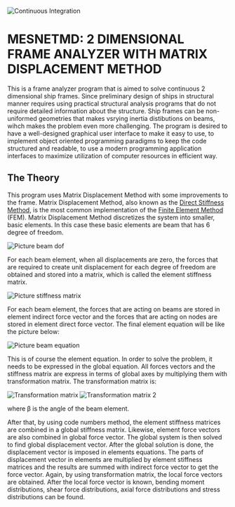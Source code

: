 ![Continuous Integration](https://github.com/Mesh-Engineering-Software-Co/FemBeamAnalzer/workflows/MD_CI/badge.svg)

# MESNETMD: 2 DIMENSIONAL FRAME ANALYZER WITH MATRIX DISPLACEMENT METHOD #

This is a frame analyzer program that is aimed to solve continuous 2 dimensional ship frames. Since preliminary design of ships in structural manner requires using practical structural analysis programs that do not require detailed information about the structure. Ship frames can be non-uniformed geometries that makes vsrying inertia distibutions on beams, wihch makes the problem even more challenging. The program is desired to have a well-designed graphical user interface to make it easy to use, to implement object oriented programming paradigms to keep the code structured and readable, to use a modern programming application interfaces to maximize utilization of computer resources in efficient way.

## The Theory #

This program uses Matrix Displacement Method with some improvements to the frame. Matrix Displacement Method, also known as the [Direct Stiffness Method](https://en.wikipedia.org/wiki/Direct_stiffness_method), is the most common implementation of the [Finite Element Method](https://en.wikipedia.org/wiki/Finite_element_method) (FEM). Matrix Displacement Method discretizes the system into smaller, basic elements. In this case these basic elements are beam that has 6 degree of freedom.

![Picture beam dof](https://bitbucket.org/repo/dao7ay9/images/2588484908-res1.png)

For each beam element, when all displacements are zero, the forces that are required to create unit displacement for each degree of freedom are obtained and stored into a matrix, which is called the element stiffness matrix.

![Picture stiffness matrix](https://bitbucket.org/repo/dao7ay9/images/1717799172-Screen%20Shot%2004-22-20%20at%2002.50%20PM.PNG)

For each beam element, the forces that are acting on beams are stored in element indirect force vector and the forces that are acting on nodes are stored in element direct force vector. The final element equation will be like the picture below:

![Picture beam equation](https://bitbucket.org/repo/dao7ay9/images/3273377571-Screen%20Shot%2004-22-20%20at%2003.04%20PM.PNG)

This is of course the element equation. In order to solve the problem, it needs to be expressed in the global equation. All forces vectors and the stiffness matrix are express in terms of global axes by multiplying them with transformation matrix. The transformation matrix is:

![Transformation matrix](https://bitbucket.org/repo/dao7ay9/images/4113690622-Screen%20Shot%2004-22-20%20at%2003.24%20PM.PNG)   ![Transformation matrix 2](https://bitbucket.org/repo/dao7ay9/images/2849042738-Screen%20Shot%2004-22-20%20at%2003.21%20PM%20001.PNG)  

where β is the angle of the beam element. 

After that, by using code numbers method, the element stiffness matrices are combined in a global stiffness matrix. Likewise, element force vectors are also combined in global force vector. The global system is then solved to find global displacement vector. After the global solution is done, the displacement vector is imposed in elements equations. The parts of displacement vector in elements are multiplied by element stiffness matrices and the results are summed with indirect force vector to get the force vector. Again, by using transformation matrix, the local force vectors are obtained. After the local force vector is known, bending moment distributions, shear force distributions, axial force distributions and stress distributions can be found. 
